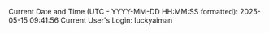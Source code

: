 Current Date and Time (UTC - YYYY-MM-DD HH:MM:SS formatted): 2025-05-15 09:41:56
Current User's Login: luckyaiman
